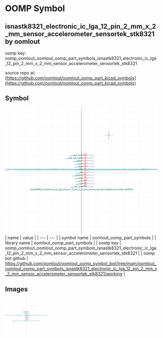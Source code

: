 # OOMP Symbol  
## isnastk8321_electronic_ic_lga_12_pin_2_mm_x_2_mm_sensor_accelerometer_sensortek_stk8321  by oomlout  
  
oomp key: oomp_oomlout_oomlout_oomp_part_symbols_isnastk8321_electronic_ic_lga_12_pin_2_mm_x_2_mm_sensor_accelerometer_sensortek_stk8321  
  
source repo at: [https://github.com/oomlout/oomlout_oomp_part_kicad_symbols](https://github.com/oomlout/oomlout_oomp_part_kicad_symbols)  
## Symbol  
  
[![working.png](working_600.png)](working.png)  
| name | value | 
| --- | --- | 
| symbol name | oomlout_oomp_part_symbols | 
| library name | oomlout_oomp_part_symbols | 
| oomp key | oomp_oomlout_oomlout_oomp_part_symbols_isnastk8321_electronic_ic_lga_12_pin_2_mm_x_2_mm_sensor_accelerometer_sensortek_stk8321 | 
| oomp bot github | https://github.com/oomlout/oomlout_oomp_symbol_bot/tree/main/oomlout_oomlout_oomp_part_symbols_isnastk8321_electronic_ic_lga_12_pin_2_mm_x_2_mm_sensor_accelerometer_sensortek_stk8321/working | 
## Images  
  
[![working.png](working_140.png)](working.png)  
